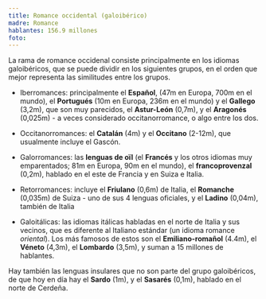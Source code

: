 ```yaml
---
title: Romance occidental (galoibérico)
madre: Romance
hablantes: 156.9 millones
foto: 
---
```


La rama de romance occidenal consiste principalmente en los idiomas galoibéricos, que se puede dividir en los siguientes grupos, en el orden que mejor representa las similitudes entre los grupos.

* Iberromances: principalmente el **Español**, (47m en Europa, 700m en el mundo), el **Portugués** (10m en Europa, 236m en el mundo) y el **Gallego** (3,2m), que son muy parecidos, el **Astur-León** (0,7m), y el **Aragonés** (0,025m) - a veces considerado occitanorromance, o algo entre los dos.

* Occitanorromances: el **Catalán** (4m) y el **Occitano** (2-12m), que usualmente incluye el Gascón.

* Galorromances: las **lenguas de oïl** (el **Francés** y los otros idiomas muy emparentados; 81m en Europa, 90m en el mundo), el **francoprovenzal** (0,2m), hablado en el este de Francia y en Suiza e Italia.

* Retorromances: incluye el **Friulano** (0,6m) de Italia, el **Romanche** (0,035m) de Suiza - uno de sus 4 lenguas oficiales, y el **Ladino** (0,04m), también de Italia

* Galoitálicas: las idiomas itálicas habladas en el norte de Italia y sus vecinos, que es diferente al Italiano estándar (un idioma romance *oriental*). Los más famosos de estos son el **Emiliano-romañol** (4.4m), el **Véneto** (4,3m), el **Lombardo** (3,5m), y suman a 15 millones de hablantes.

Hay también las lenguas insulares que no son parte del grupo galoibéricos, de que hoy en día hay el **Sardo** (1m), y el **Sasarés** (0,1m), hablado en el norte de Cerdeña.